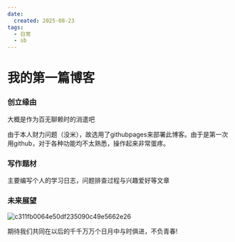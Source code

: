 ```yaml
---
date:
  created: 2025-08-23
tags:
  - 日常
  - sb
---
```


# 我的第一篇博客  
### 创立缘由  
大概是作为百无聊赖时的消遣吧   

由于本人财力问题（没米），故选用了githubpages来部署此博客。由于是第一次用github，对于各种功能均不太熟悉，操作起来非常蛋疼。   

### 写作题材  
主要编写个人的学习日志，问题排查过程与兴趣爱好等文章   

### 未来展望   
![c311fb0064e50df235090c49e5662e26](https://github.com/user-attachments/assets/d10936e8-8560-43ce-97d2-a790cffc6573)

期待我们共同在以后的千千万万个日月中与时俱进，不负青春!   
